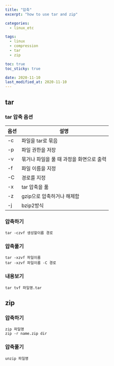 ```yaml
---
title: "압축"
excerpt: "how to use tar and zip"

categories:
  - linux_etc

tags:
  - linux
  - compression
  - tar
  - zip

toc: true
toc_sticky: true

date: 2020-11-10
last_modified_at: 2020-11-10
---
```

## tar

### tar 압축 옵션

| 옵션      | 설명                                    |
| -------- | ----------------------------------------|
| -c       | 파일을 tar로 묶음                        |
| -p       | 파일 권한을 저장                         |
| -v       | 묶거나 파일을 풀 때 과정을 화면으로 출력    |
| -f       | 파일 이름을 지정                         |
| -C       | 경로를 지정                              |
| -x       | tar 압축을 풂                            |
| -z       | gzip으로 압축하거나 해제함               |
|   -j     | bzip2방식                              |


### 압축하기
```
tar -czvf 생성할이름 경로
```

### 압축풀기
```
tar -xzvf 파일이름
tar -xzvf 파일이름 -C 경로
```

### 내용보기
```
tar tvf 파일명.tar
```


## zip
### 압축하기
```
zip 파일명
zip -r name.zip dir
```

### 압축풀기
```
unzip 파일명
```
